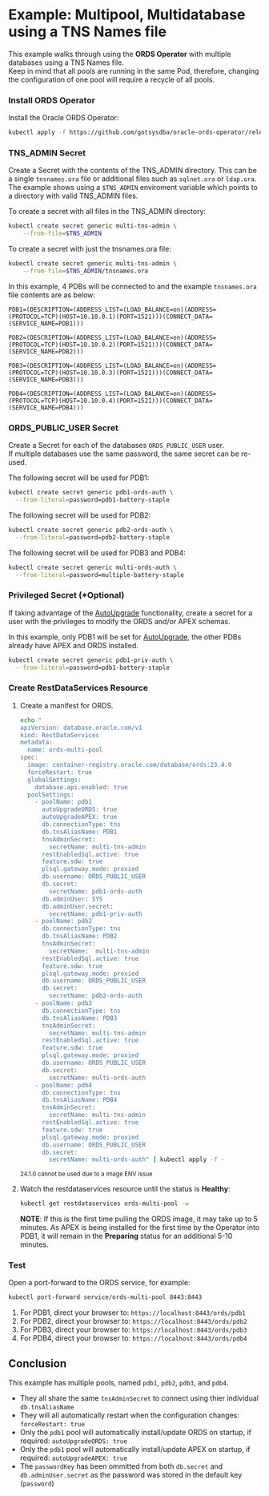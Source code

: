 # Example: Multipool, Multidatabase using a TNS Names file

This example walks through using the **ORDS Operator** with multiple databases using a TNS Names file.  
Keep in mind that all pools are running in the same Pod, therefore, changing the configuration of one pool will require
a recycle of all pools.

### Install ORDS Operator

Install the Oracle ORDS Operator:

```bash
kubectl apply -f https://github.com/gotsysdba/oracle-ords-operator/releases/latest/download/oracle-ords-operator.yaml
```

### TNS_ADMIN Secret

Create a Secret with the contents of the TNS_ADMIN directory.  This can be a single `tnsnames.ora` file or additional files such as `sqlnet.ora` or `ldap.ora`.
The example shows using a `$TNS_ADMIN` enviroment variable which points to a directory with valid TNS_ADMIN files.

To create a secret with all files in the TNS_ADMIN directory:
```bash
kubectl create secret generic multi-tns-admin \
    --from-file=$TNS_ADMIN
```

To create a secret with just the tnsnames.ora file:
```bash
kubectl create secret generic multi-tns-admin \
    --from-file=$TNS_ADMIN/tnsnames.ora
```

In this example, 4 PDBs will be connected to and the example `tnsnames.ora` file contents are as below:
```text
PDB1=(DESCRIPTION=(ADDRESS_LIST=(LOAD_BALANCE=on)(ADDRESS=(PROTOCOL=TCP)(HOST=10.10.0.1)(PORT=1521)))(CONNECT_DATA=(SERVICE_NAME=PDB1)))

PDB2=(DESCRIPTION=(ADDRESS_LIST=(LOAD_BALANCE=on)(ADDRESS=(PROTOCOL=TCP)(HOST=10.10.0.2)(PORT=1521)))(CONNECT_DATA=(SERVICE_NAME=PDB2)))

PDB3=(DESCRIPTION=(ADDRESS_LIST=(LOAD_BALANCE=on)(ADDRESS=(PROTOCOL=TCP)(HOST=10.10.0.3)(PORT=1521)))(CONNECT_DATA=(SERVICE_NAME=PDB3)))

PDB4=(DESCRIPTION=(ADDRESS_LIST=(LOAD_BALANCE=on)(ADDRESS=(PROTOCOL=TCP)(HOST=10.10.0.4)(PORT=1521)))(CONNECT_DATA=(SERVICE_NAME=PDB4)))
```

### ORDS_PUBLIC_USER Secret

Create a Secret for each of the databases `ORDS_PUBLIC_USER` user.  
If multiple databases use the same password, the same secret can be re-used.

The following secret will be used for PDB1:
```bash
kubectl create secret generic pdb1-ords-auth \
  --from-literal=password=pdb1-battery-staple
```

The following secret will be used for PDB2:
```bash
kubectl create secret generic pdb2-ords-auth \
  --from-literal=password=pdb2-battery-staple
```

The following secret will be used for PDB3 and PDB4:
```bash
kubectl create secret generic multi-ords-auth \
  --from-literal=password=multiple-battery-staple
```

### Privileged Secret (*Optional)

If taking advantage of the [AutoUpgrade](../autoupgrade.md) functionality, create a secret for a user with the privileges to modify the ORDS and/or APEX schemas.

In this example, only PDB1 will be set for [AutoUpgrade](../autoupgrade.md), the other PDBs already have APEX and ORDS installed.

```bash
kubectl create secret generic pdb1-priv-auth \
  --from-literal=password=pdb1-battery-staple
```

### Create RestDataServices Resource

1. Create a manifest for ORDS.

    ```bash
    echo "
    apiVersion: database.oracle.com/v1
    kind: RestDataServices
    metadata:
      name: ords-multi-pool
    spec:
      image: container-registry.oracle.com/database/ords:23.4.0
      forceRestart: true
      globalSettings:
        database.api.enabled: true
      poolSettings:
        - poolName: pdb1
          autoUpgradeORDS: true
          autoUpgradeAPEX: true
          db.connectionType: tns
          db.tnsAliasName: PDB1
          tnsAdminSecret:
            secretName: multi-tns-admin
          restEnabledSql.active: true
          feature.sdw: true
          plsql.gateway.mode: proxied
          db.username: ORDS_PUBLIC_USER
          db.secret:
            secretName: pdb1-ords-auth
          db.adminUser: SYS
          db.adminUser.secret:
            secretName: pdb1-priv-auth
        - poolName: pdb2
          db.connectionType: tns
          db.tnsAliasName: PDB2
          tnsAdminSecret:
            secretName:  multi-tns-admin
          restEnabledSql.active: true
          feature.sdw: true
          plsql.gateway.mode: proxied
          db.username: ORDS_PUBLIC_USER
          db.secret:
            secretName: pdb2-ords-auth
        - poolName: pdb3
          db.connectionType: tns
          db.tnsAliasName: PDB3
          tnsAdminSecret:
            secretName: multi-tns-admin
          restEnabledSql.active: true
          feature.sdw: true
          plsql.gateway.mode: proxied
          db.username: ORDS_PUBLIC_USER
          db.secret:
            secretName: multi-ords-auth
        - poolName: pdb4
          db.connectionType: tns
          db.tnsAliasName: PDB4
          tnsAdminSecret:
            secretName: multi-tns-admin
          restEnabledSql.active: true
          feature.sdw: true
          plsql.gateway.mode: proxied
          db.username: ORDS_PUBLIC_USER
          db.secret:
            secretName: multi-ords-auth" | kubectl apply -f -
    ```
    <sup>24.1.0 cannot be used due to a image ENV issue</sup>

1. Watch the restdataservices resource until the status is **Healthy**:
    ```bash
    kubectl get restdataservices ords-multi-pool -w
    ```

    **NOTE**: If this is the first time pulling the ORDS image, it may take up to 5 minutes.  As APEX
    is being installed for the first time by the Operator into PDB1, it will remain in the **Preparing** 
    status for an additional 5-10 minutes.

### Test

Open a port-forward to the ORDS service, for example:

```bash
kubectl port-forward service/ords-multi-pool 8443:8443
```

1. For PDB1, direct your browser to: `https://localhost:8443/ords/pdb1`
1. For PDB2, direct your browser to: `https://localhost:8443/ords/pdb2`
1. For PDB3, direct your browser to: `https://localhost:8443/ords/pdb3`
1. For PDB4, direct your browser to: `https://localhost:8443/ords/pdb4`

## Conclusion

This example has multiple pools, named `pdb1`, `pdb2`, `pdb3`, and `pdb4`.

* They all share the same `tnsAdminSecret` to connect using thier individual `db.tnsAliasName`
* They will all automatically restart when the configuration changes: `forceRestart: true`
* Only the `pdb1` pool will automatically install/update ORDS on startup, if required: `autoUpgradeORDS: true`
* Only the `pdb1` pool will automatically install/update APEX on startup, if required: `autoUpgradeAPEX: true`
* The `passwordKey` has been ommitted from both `db.secret` and `db.adminUser.secret` as the password was stored in the default key (`password`)

